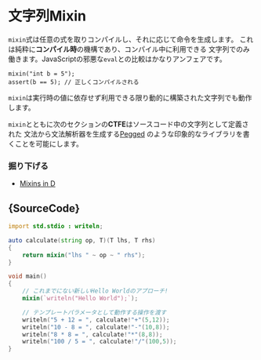 # 文字列Mixin

`mixin`式は任意の式を取りコンパイルし、それに応じて命令を生成します。
これは純粋に**コンパイル時**の機構であり、コンパイル中に利用できる
文字列でのみ働きます。JavaScriptの邪悪な`eval`との比較はかなりアンフェアです。

    mixin("int b = 5");
    assert(b == 5); // 正しくコンパイルされる

`mixin`は実行時の値に依存せず利用できる限り動的に構築された文字列でも動作します。

`mixin`とともに次のセクションの**CTFE**はソースコード中の文字列として定義された
文法から文法解析器を生成する[Pegged](https://github.com/PhilippeSigaud/Pegged)
のような印象的なライブラリを書くことを可能にします。

### 掘り下げる

- [Mixins in D](https://dlang.org/spec/template-mixin.html)

## {SourceCode}

```d
import std.stdio : writeln;

auto calculate(string op, T)(T lhs, T rhs)
{
    return mixin("lhs " ~ op ~ " rhs");
}

void main()
{
    // これまでにない新しいHello Worldのアプローチ!
    mixin(`writeln("Hello World");`);

    // テンプレートパラメータとして動作する操作を渡す
    writeln("5 + 12 = ", calculate!"+"(5,12));
    writeln("10 - 8 = ", calculate!"-"(10,8));
    writeln("8 * 8 = ", calculate!"*"(8,8));
    writeln("100 / 5 = ", calculate!"/"(100,5));
}
```
